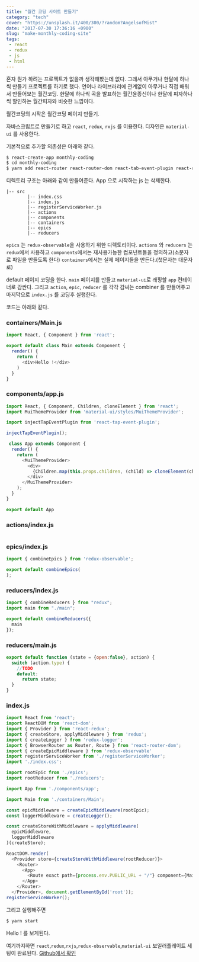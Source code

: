 ```yaml
---
title: "월간 코딩 사이트 만들기"
category: "tech"
cover: "https://unsplash.it/400/300/?random?AngelsofMist"
date: "2017-07-30 17:36:16 +0900"
slug: "make-monthly-coding-site"
tags: 
 - react
 - redux
 - js
 - html
---
```


혼자 뭔가 하려는 프로젝트가 없을까 생각해봤는데 없다. 그래서 아무거나 한달에 하나씩 만들기 프로젝트를 하기로 했다.
언어나 라이브러리에 관계없이 아무거나 직접 배워서 만들어보는 월간코딩. 한달에 하나씩 곡을 발표하는 월간윤종신이나 한달에 피자하나씩 할인하는 월간피자와 비슷한 느낌이다.

월간코딩의 시작은 월간코딩 페이지 만들기.

자바스크립트로 만들기로 하고 `react`, `redux`, `rxjs` 를 이용한다. 디자인은 `material-ui` 를 사용한다.

기본적으로 추가할 의존성은 아래와 같다.

```bash
$ react-create-app monthly-coding
$ cd monthly-coding
$ yarn add react-router react-router-dom react-tab-event-plugin react-redux redux redux-logger redux-observable rxjs material-ui lodash
```

디렉토리 구조는 아래와 같이 만들어준다.
App 으로 시작하는 js 는 삭제한다.
```
|-- src
        |-- index.css
        |-- index.js
        |-- registerServiceWorker.js
        |-- actions
        |-- components
        |-- containers
        |-- epics
        |-- reducers
```
`epics` 는 `redux-observable`을 사용하기 위한 디렉토리이다.
`actions` 와 `reducers` 는 `redux`에서 사용하고
`components`에서는 재사용가능한 컴포넌트들을 정의하고(소문자로 파일을 만들도록 한다)
`containers`에서는 실제 페이지들을 만든다.(첫문자는 대문자로)

default 페이지 코딩을 한다.
`main` 페이지를 만들고 `material-ui`로 래핑할 `app` 컨테이너로 감싼다. 그리고 `action`, `epic`, `reducer` 를 각각 감싸는 combiner 를 만들어주고 마지막으로 `index.js` 를 코딩후 실행한다.

코드는 아래와 같다.

### containers/Main.js
```js
import React, { Component } from 'react';

export default class Main extends Component {
  render() {
    return (
      <div>Hello !</div>
    )
  }
}
```

### components/app.js
```js
import React, { Component, Children, cloneElement } from 'react';
import MuiThemeProvider from 'material-ui/styles/MuiThemeProvider';

import injectTapEventPlugin from 'react-tap-event-plugin';

injectTapEventPlugin();

 class App extends Component {
  render() {
    return (
      <MuiThemeProvider>
        <div>
          {Children.map(this.props.children, (child) => cloneElement(child, {}))}
        </div>
      </MuiThemeProvider>
    );
  }
}

export default App
```

### actions/index.js
```js

```

### epics/index.js
```js
import { combineEpics } from 'redux-observable';

export default combineEpics(
);
```

### reducers/index.js
```js
import { combineReducers } from "redux";
import main from "./main";

export default combineReducers({
  main
});
```

### reducers/main.js
```js
export default function (state = {open:false}, action) {
  switch (action.type) {
    //TODO
    default:
      return state;
  }
}
```

### index.js
```js
import React from 'react';
import ReactDOM from 'react-dom';
import { Provider } from 'react-redux';
import { createStore, applyMiddleware } from 'redux';
import { createLogger } from 'redux-logger';
import { BrowserRouter as Router, Route } from 'react-router-dom';
import { createEpicMiddleware } from 'redux-observable'
import registerServiceWorker from './registerServiceWorker';
import './index.css';

import rootEpic from './epics';
import rootReducer from './reducers';

import App from './components/app';

import Main from './containers/Main';

const epicMiddleware = createEpicMiddleware(rootEpic);
const loggerMiddleware = createLogger();

const createStoreWithMiddleware = applyMiddleware(
  epicMiddleware,
  loggerMiddleware
)(createStore);

ReactDOM.render(
  <Provider store={createStoreWithMiddleware(rootReducer)}>
    <Router>
      <App>
        <Route exact path={process.env.PUBLIC_URL + "/"} component={Main} />
      </App>
    </Router>
  </Provider>, document.getElementById('root'));
registerServiceWorker();
```

그리고 실행해주면
```bash
$ yarn start
```

Hello ! 를 보게된다.

여기까지하면 `react`,`redux`,`rxjs`,`redux-observable`,`material-ui` 보일러플레이트 세팅이 완료된다. [Github에서 확인]

[Github에서 확인]:(https://github.com/amuzr/monthly-coding/tree/5861f6882d265a0b3b34cf17cdda0a3f682bdbb8)
